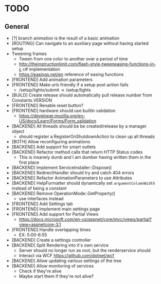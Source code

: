 ﻿# TODO

## General
- [?] branch animation is the result of a basic animation
- [ROUTING] Can navigate to an auxiliary page without having started setup
- Tweening frames
	- Tween from one color to another over a period of time
	- http://theinstructionlimit.com/flash-style-tweeneasing-functions-in-c c# implementation
	- https://easings.net/en reference of easing functions
- [FRONTEND] Add animation parameters
- [FRONTEND] Make urls friendly if a setup post action fails
	- /setup/lights/submit -> /setup/lights
- [BUILD] Create release should automatically pull release number from Constants.VERSION
- [FRONTEND] Renable reset button?
- [FRONTEND] hardware should use builtin validation
	- https://developer.mozilla.org/en-US/docs/Learn/Forms/Form_validation
- [BACKEND] All threads should be be created/release by a manager object
	- should register a RegisterOnShutdownAction to clean up all threads
- [BOTH] Allow reconfiguring animations
- [BACKEND] Add support for smart outlets
- [BACKEND] Refactor method calls that return HTTP Status codes
	- This is insanely dumb and I am dumber having written them in the first place
- [BACKEND] Implement ServiceInstaller::Dispose()
- [BACKEND] RedirectHandler should try and catch 404 errors
- [BACKEND] Refactor AnimationParameters to use Attributes
- [BACKEND] HelpFormatter should dynamically set `argumentColumnWidth` instead of being a constant
- [BACKEND] Remove OperationMode::GetProperty()
	- use interfaces instead
- [FRONTEND] Add Settings tab
- [FRONTEND] Implement main settings page
- [FRONTEND] Add support for Partial Views
	- https://docs.microsoft.com/en-us/aspnet/core/mvc/views/partial?view=aspnetcore-3.1
- [FRONTEND] Handle overlapping times
	- EX: 5:00-6:55
- [BACKEND] Create a settings controller
- [BACKEND] Split Rendering into it's own service
	- Server should no longer run as root, but the renderservice should
	- Interact via WCF https://github.com/dotnet/wcf
- [BACKEND] Allow updating various settings of the tree
- [BACKEND] Allow monitoring of services
	- Check if they're alive
	- Maybe start them if they're not alive?